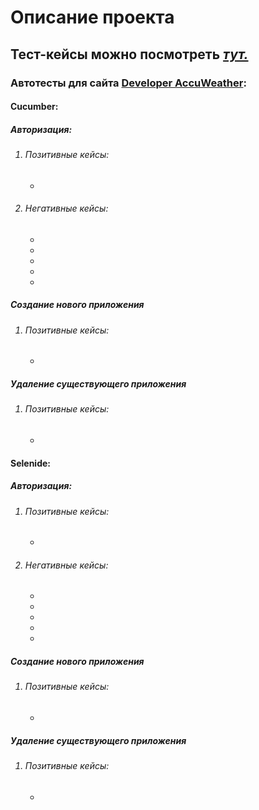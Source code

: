 <h1><b>Описание проекта</b></h1>

<h2><b>Тест-кейсы можно посмотреть <i><a href="https://docs.google.com/spreadsheets/d/19OGLU2VpDEI8ScSmPuKU6Esxt392eqM6eLdnv9mRHrI/edit?usp=sharing">тут.</a></i><b></h2>
  
<h3>Автотесты для сайта <a href="https://developer.accuweather.com/">Developer AccuWeather</a>:</h3>
  
<h4>Cucumber:</h4>
  
<h5>Авторизация:</h5>
  
<ol>
  <h6><li>Позитивные кейсы:</li></h6>
    <ul>
      <li>
        <i><a href=""></a></i>
      </li>
    </ul>
  
  <h6><li><i>Негативные кейсы:</i></li></h6>
    <ul>
      <li>
        <i><a></a></i>
      </li>
      <li>
        <i><a></a></i>
      </li>
      <li>
        <i><a href=""></a></i>
      </li>
      <li>
        <i><a href=""></a></i>
      </li>
      <li>
        <i><a href=""></a></i>
      </li>
    </ul></h6>
  </ol>
  
<h5>Создание нового приложения</h5>
  <ol>
  <h6><li>Позитивные кейсы:</li></h6>
    <ul>
      <li>
        <i><a href=""></a></i>
      </li>
    </ul>
  </ol>
<h5>Удаление существующего приложения</h5>
<ol>
  <h6><li>Позитивные кейсы:</li></h6>
    <ul>
      <li>
        <i><a href=""></a></i>
      </li>
    </ul>
  </ol>
  
  
<h4>Selenide:</h4>
  
<h5>Авторизация:</h5>
  
<ol>
  <h6><li>Позитивные кейсы:</li></h6>
    <ul>
      <li>
        <i><a href=""></a></i>
      </li>
    </ul>
  
  <h6><li><i>Негативные кейсы:</i></li></h6>
    <ul>
      <li>
        <i><a></a></i>
      </li>
      <li>
        <i><a></a></i>
      </li>
      <li>
        <i><a href=""></a></i>
      </li>
      <li>
        <i><a href=""></a></i>
      </li>
      <li>
        <i><a href=""></a></i>
      </li>
    </ul></h6>
  </ol>
  
<h5>Создание нового приложения</h5>
  <ol>
  <h6><li>Позитивные кейсы:</li></h6>
    <ul>
      <li>
        <i><a href=""></a></i>
      </li>
    </ul>
  </ol>
<h5>Удаление существующего приложения</h5>
<ol>
  <h6><li>Позитивные кейсы:</li></h6>
    <ul>
      <li>
        <i><a href=""></a></i>
      </li>
    </ul>
  </ol>

